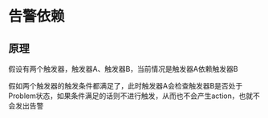 # 告警依赖

## 原理
假设有两个触发器，触发器A、触发器B，当前情况是触发器A依赖触发器B

假如两个触发器的触发条件都满足了，此时触发器A会检查触发器B是否处于Problem状态，如果条件满足的话则不进行触发，从而也不会产生action，也就不会发出告警

